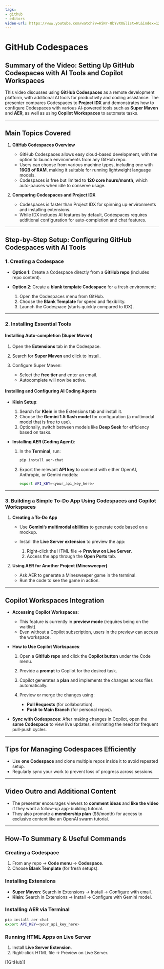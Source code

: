```yaml
---
tags: 
- github
- editors
video-url: https://www.youtube.com/watch?v=H5Nr-8bYvXU&list=WL&index=12
---
```


# GitHub Codespaces

## Summary of the Video: Setting Up GitHub Codespaces with AI Tools and Copilot Workspaces

This video discusses using **GitHub Codespaces** as a remote development platform, with additional AI tools for productivity and coding assistance. The presenter compares Codespaces to **Project IDX** and demonstrates how to configure Codespaces with various AI-powered tools such as **Super Maven** and **AER**, as well as using **Copilot Workspaces** to automate tasks.

---

## Main Topics Covered

1. **GitHub Codespaces Overview**

    - GitHub Codespaces allows easy cloud-based development, with the option to launch environments from any GitHub repo.
    - Users can choose from various machine types, including one with **16GB of RAM**, making it suitable for running lightweight language models.
    - Codespaces is free but limited to **120 core hours/month**, which auto-pauses when idle to conserve usage.

2. **Comparing Codespaces and Project IDX**

    - Codespaces is faster than Project IDX for spinning up environments and installing extensions.
    - While IDX includes AI features by default, Codespaces requires additional configuration for auto-completion and chat features.

---

## Step-by-Step Setup: Configuring GitHub Codespaces with AI Tools

### 1. Creating a Codespace

- **Option 1**: Create a Codespace directly from a **GitHub repo** (includes repo content).
- **Option 2**: Create a **blank template Codespace** for a fresh environment:

    1. Open the Codespaces menu from GitHub.
    2. Choose the **Blank Template** for speed and flexibility.
    3. Launch the Codespace (starts quickly compared to IDX).

---

### 2. Installing Essential Tools

#### Installing Auto-completion (Super Maven)

1. Open the **Extensions** tab in the Codespace.
2. Search for **Super Maven** and click to install.
3. Configure Super Maven:

    - Select the **free tier** and enter an email.
    - Autocomplete will now be active.

#### Installing and Configuring AI Coding Agents

- **Klein Setup**:

    1. Search for **Klein** in the Extensions tab and install it.
    2. Choose the **Gemini 1.5 flash model** for configuration (a multimodal model that is free to use).
    3. Optionally, switch between models like **Deep Seek** for efficiency based on tasks.

- **Installing AER (Coding Agent)**:

    1. In the **Terminal**, run:

        ```bash
        pip install aer-chat
        ```

    2. Export the relevant **API key** to connect with either OpenAI, Anthropic, or Gemini models:

        ```bash
        export API_KEY=<your_api_key_here>
        ```

---

### 3. Building a Simple To-Do App Using Codespaces and Copilot Workspaces

1. **Creating a To-Do App**

    - Use **Gemini’s multimodal abilities** to generate code based on a mockup.
    - Install the **Live Server extension** to preview the app:

        1. Right-click the HTML file → **Preview on Live Server**.
        2. Access the app through the **Open Ports** tab.
2. **Using AER for Another Project (Minesweeper)**

    - Ask AER to generate a Minesweeper game in the terminal.
    - Run the code to see the game in action.

---

## Copilot Workspaces Integration

- **Accessing Copilot Workspaces**:
    - This feature is currently in **preview mode** (requires being on the waitlist).
    - Even without a Copilot subscription, users in the preview can access the workspace.
- **How to Use Copilot Workspaces**:

    1. Open a **GitHub repo** and click the **Copilot button** under the Code menu.
    2. Provide a **prompt** to Copilot for the desired task.
    3. Copilot generates a **plan** and implements the changes across files automatically.
    4. Preview or merge the changes using:

        - **Pull Requests** (for collaboration).
        - **Push to Main Branch** (for personal repos).
- **Sync with Codespaces**: After making changes in Copilot, open the **same Codespace** to view live updates, eliminating the need for frequent pull-push cycles.

---

## Tips for Managing Codespaces Efficiently

- Use **one Codespace** and clone multiple repos inside it to avoid repeated setup.
- Regularly sync your work to prevent loss of progress across sessions.

---

## Video Outro and Additional Content

- The presenter encourages viewers to **comment ideas** and **like the video** if they want a follow-up app-building tutorial.
- They also promote a **membership plan** ($5/month) for access to exclusive content like an OpenAI swarm tutorial.

---

## How-To Summary & Useful Commands

### Creating a Codespace

1. From any repo → **Code menu** → **Codespace**.
2. Choose **Blank Template** (for fresh setups).

### Installing Extensions

- **Super Maven**: Search in Extensions → Install → Configure with email.
- **Klein**: Search in Extensions → Install → Configure with Gemini model.

### Installing AER via Terminal

```bash
pip install aer-chat
export API_KEY=<your_api_key_here>
```

### Running HTML Apps on Live Server

1. Install **Live Server Extension**.
2. Right-click HTML file → Preview on Live Server.

[[GitHub]]